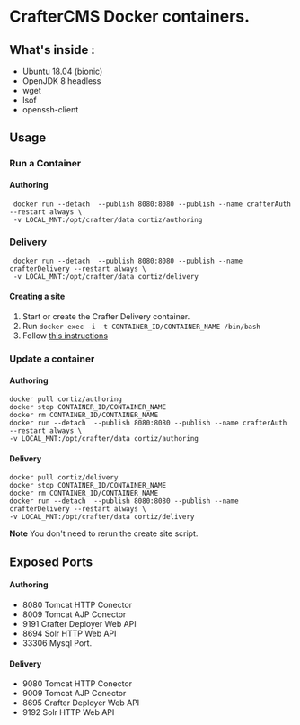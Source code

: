 # CrafterCMS Docker containers.

## What's inside :

* Ubuntu 18.04 (bionic)
* OpenJDK 8 headless 
* wget 
* lsof 
* openssh-client

## Usage

### Run a Container

#### Authoring 

   
     docker run --detach  --publish 8080:8080 --publish --name crafterAuth --restart always \
     -v LOCAL_MNT:/opt/crafter/data cortiz/authoring
   
    
### Delivery                                                          
     docker run --detach  --publish 8080:8080 --publish --name crafterDelivery --restart always \                      
     -v LOCAL_MNT:/opt/crafter/data cortiz/delivery                                                          
     
#### Creating a site 

1. Start or create the Crafter Delivery container.
2. Run `docker exec -i -t CONTAINER_ID/CONTAINER_NAME /bin/bash`
3. Follow [this instructions](https://docs.craftercms.org/en/3.0/system-administrators/activities/setup-site-for-delivery.html)

### Update a container 

#### Authoring


	docker pull cortiz/authoring
	docker stop CONTAINER_ID/CONTAINER_NAME
	docker rm CONTAINER_ID/CONTAINER_NAME
	docker run --detach  --publish 8080:8080 --publish --name crafterAuth --restart always \                      
    -v LOCAL_MNT:/opt/crafter/data cortiz/authoring  
	
    
#### Delivery 
	
	
	docker pull cortiz/delivery
	docker stop CONTAINER_ID/CONTAINER_NAME
	docker rm CONTAINER_ID/CONTAINER_NAME
	docker run --detach  --publish 8080:8080 --publish --name crafterDelivery --restart always \
	-v LOCAL_MNT:/opt/crafter/data cortiz/delivery
	
    
**Note** You don't need to rerun the create site script.

## Exposed Ports
#### Authoring
* 8080	Tomcat HTTP Conector
* 8009  Tomcat AJP Conector
* 9191  Crafter Deployer Web API 
* 8694  Solr HTTP Web API
* 33306 Mysql Port.

#### Delivery
* 9080	Tomcat HTTP Conector
* 9009  Tomcat AJP Conector
* 8695  Crafter Deployer Web API 
* 9192  Solr HTTP Web API
